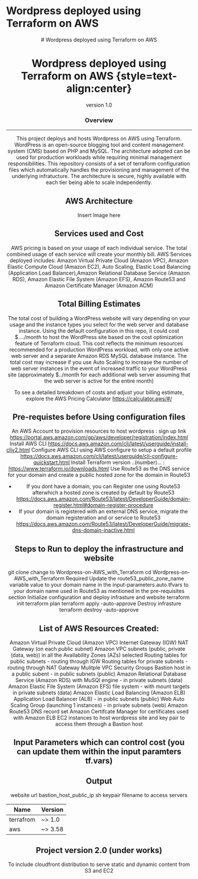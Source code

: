 # Wordpress deployed using Terraform on AWS

<center># Wordpress deployed using Terraform on AWS</centre>

# Wordpress deployed using Terraform on AWS {style=text-align:center}

version 1.0

### Overview
------------
This project deploys and hosts Wordpress on AWS using Terraform. WordPress is an open-source blogging tool and content management system (CMS) based on PHP and MySQL. The architecture adopted can be used for production workloads while requiring minimal management responsibilities. This repository consists of a set of terraform configuration files which automatically handles the provisioning and management of the underlying infratucture. The architecture is secure, highly available with each tier being able to scale independently.

AWS Architecture
---------------------
Insert Image here

Services used and Cost
-----------------------
AWS pricing is based on your usage of each individual service. The total combined usage of each service will create your monthly bill.
AWS Services deployed includes: Amazon Virtual Private Cloud (Amazon VPC), Amazon Elastic Compute Cloud (Amazon EC2), Auto Scaling, Elastic Load Balancing (Application Load Balancer),Amazon Relational Database Service (Amazon RDS), Amazon Elastic File System (Amazon EFS), Amazon Route53 and Amazon Certificate Manager (Amazon ACM) 

Total Billing Estimates
-------------------------
The total cost of building a WordPress website will vary depending on your usage and the instance types you select for the web server and database instance. Using the default configuration in this repo, it could cost $..../month to host the WordPress site based on the cost optimization feature of Terraform cloud. This cost reflects the minimum resources recommended for a production WordPress workload, with only one active web server and a separate Amazon RDS MySQL database instance. The total cost may increase if you use Auto Scaling to increase the number of web server instances in the event of increased traffic to your WordPress site (approximately $../month for each additional web server assuming that the web server is active for the entire month)

To see a detailed breakdown of costs and adjust your billing estimate, explore the AWS Pricing Calculator https://calculator.aws/#/

Pre-requistes before Using configuration files
------------------------------------------------
An AWS Account to provision resources to host wordpress : sign up link https://portal.aws.amazon.com/gp/aws/developer/registration/index.html
Install AWS CLI https://docs.aws.amazon.com/cli/latest/userguide/install-cliv2.html
Configure AWS CLI using AWS configure to setup a default profile  https://docs.aws.amazon.com/cli/latest/userguide/cli-configure-quickstart.html
Install Terraform version ..(number)... : https://www.terraform.io/downloads.html
 Use Route53 as the DNS service for your domain and create a public hosted zone for the domain in Route53
 - If you dont have a domain, you can Register one using Route53 afterwhich a hosted zone is created by default by Route53
  https://docs.aws.amazon.com/Route53/latest/DeveloperGuide/domain-register.html#domain-register-procedure
 - If your domain is registered with an external DNS service, migrate the domain registeration and or service to Route53 https://docs.aws.amazon.com/Route53/latest/DeveloperGuide/migrate-dns-domain-inactive.html

Steps to Run to deploy the infrastructure and website
--------------------------------------------------------
git clone
change to Wordpress-on-AWS_with_Terraform
cd Wordpress-on-AWS_with_Terraform
Required
Update the route53_public_zone_name variable value to your domain name in the input-parameters.auto.tfvars to your domain name used in Route53 as mentioned in the pre-requisites section
Initialize configuration and deploy infrasture and website
    terraform init
    terraform plan
    terraform apply -auto-approve
Destroy infrasture
    terraform destroy -auto-approve


List of AWS Resources Created:
---------------------------------
Amazon Virtual Private Cloud (Amazon VPC)
Internet Gateway (IGW)
NAT Gateway (on each public subnet)
Amazon VPC subnets (public, private (data, web)) in all the Availability Zones (AZs) selected
Routing tables for public subnets - routing through IGW
Routing tables for private subnets - routing through NAT Gateway
Mulitple VPC Security Groups
Bastion host in a public subent - in public subnets (public)
Amazon Relational Database Service (Amazon RDS) with MuSQl engine - in private subnets (data)
Amazon Elastic File System (Amazon EFS) file system - with mount targets in private subnets (data) 
Amazon Elastic Load Balancing (Amazon ELB) Application Load Balancer (ALB) - in public subnets (public)
Web Auto Scaling Group (launching 1 instances) - in private subnets (web)
Amazon Route53 DNS record set
Amazon Certifcate Manager for certificates used with Amazon ELB
EC2 instances to host wordpress site and key pair to access them through a Bastion host 

Input Parameters which can control cost (you can update them within the input paramters tf.vars)
-------------------------------------------------------------------------------------------------


Output
---------
website url
bastion_host_public_ip
sh keypair filename to access servers

| Name  |Version |
| ------------- | ------------- |
| terrafrom  | ~> 1.0  |
| aws  | ~> 3.58  |


Project version 2.0 (under works)
------------------------------------------
To include cloudfront distribution to serve static and dynamic content from S3 and EC2